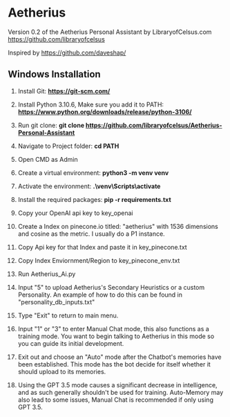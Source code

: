 # Aetherius
Version 0.2 of the Aetherius Personal Assistant by LibraryofCelsus.com
https://github.com/libraryofcelsus

Inspired by https://github.com/daveshap/

## Windows Installation

1. Install Git: **https://git-scm.com/**

2. Install Python 3.10.6, Make sure you add it to PATH: **https://www.python.org/downloads/release/python-3106/**

3. Run git clone: **git clone https://github.com/libraryofcelsus/Aetherius-Personal-Assistant**

4. Navigate to Project folder: **cd PATH**

5. Open CMD as Admin

6. Create a virtual environment: **python3 -m venv venv**

7. Activate the environment: **.\venv\Scripts\activate**

8. Install the required packages: **pip -r requirements.txt**

9. Copy your OpenAI api key to key_openai

10. Create a Index on pinecone.io titled: "aetherius" with 1536 dimensions and cosine as the metric. I usually do a P1 instance.

11. Copy Api key for that Index and paste it in key_pinecone.txt

12. Copy Index Enviornment/Region to key_pinecone_env.txt

13. Run Aetherius_Ai.py

14. Input "5" to upload Aetherius's Secondary Heuristics or a custom Personality.  An example of how to do this can be found in "personality_db_inputs.txt"

13. Type "Exit" to return to main menu.

14. Input "1" or "3" to enter Manual Chat mode, this also functions as a training mode.  You want to begin talking to Aetherius in this mode so you can guide its initial development.

14. Exit out and choose an "Auto" mode after the Chatbot's memories have been established.  This mode has the bot decide for itself whether it should upload to its memories.

15. Using the GPT 3.5 mode causes a significant decrease in intelligence, and as such generally shouldn't be used for training. Auto-Memory may also lead to some issues, Manual Chat is recommended if only using GPT 3.5.

